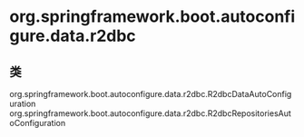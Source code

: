 # org.springframework.boot.autoconfigure.data.r2dbc

## 类

org.springframework.boot.autoconfigure.data.r2dbc.R2dbcDataAutoConfiguration
org.springframework.boot.autoconfigure.data.r2dbc.R2dbcRepositoriesAutoConfiguration




